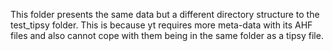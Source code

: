 This folder presents the same data but a different directory structure to the
test_tipsy folder. This is because yt requires more meta-data with its AHF
files and also cannot cope with them being in the same folder as a tipsy file.

